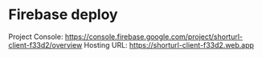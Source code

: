 # Firebase deploy

Project Console: https://console.firebase.google.com/project/shorturl-client-f33d2/overview
Hosting URL: https://shorturl-client-f33d2.web.app

